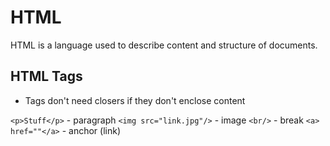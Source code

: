 # HTML

HTML is a language used to describe content and structure of documents.

## HTML Tags

- Tags don't need closers if they don't enclose content

`<p>Stuff</p>` - paragraph
`<img src="link.jpg"/>` - image
`<br/>` - break
`<a> href=""</a>` - anchor (link)
